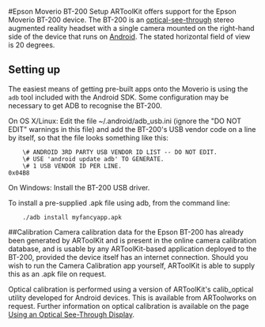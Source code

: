 #Epson Moverio BT-200 Setup
ARToolKit offers support for the Epson Moverio BT-200 device. The BT-200 is an [optical-see-through][config_optical_see-through] stereo augmented reality headset with a single camera mounted on the right-hand side of the device that runs on [Android][android_about]. The stated horizontal field of view is 20 degrees.

## Setting up
The easiest means of getting pre-built apps onto the Moverio is using the `adb` tool included with the Android SDK. Some configuration may be necessary to get ADB to recognise the BT-200.

On OS X/Linux: Edit the file \~/.android/adb_usb.ini (ignore the "DO NOT EDIT" warnings in this file) and add the BT-200's USB vendor code on a line by itself, so that the file looks something like this:
```
    \# ANDROID 3RD PARTY USB VENDOR ID LIST -- DO NOT EDIT.
    \# USE 'android update adb' TO GENERATE.
    \# 1 USB VENDOR ID PER LINE.
0x04B8
```
On Windows: Install the BT-200 USB driver.

To install a pre-supplied .apk file using adb, from the command line:
```
    ./adb install myfancyapp.apk
```

##Calibration
Camera calibration data for the Epson BT-200 has already been generated by ARToolKit and is present in the online camera calibration database, and is usable by any ARToolKit-based application deployed to the BT-200, provided the device itself has an internet connection. Should you wish to run the Camera Calibration app yourself, ARToolKit is able to supply this as an .apk file on request.

Optical calibration is performed using a version of ARToolKit's calib\_optical utility developed for Android devices. This is available from ARToolworks on request. Further information on optical calibration is available on the page [Using an Optical See-Through Display][config_optical_see-through].

[android_about]: ./android_about.md
[config_optical_see-through]: ../8_Advanced_Topics/config_optical_see-through.md
